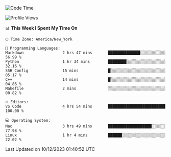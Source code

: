 <!--START_SECTION:waka-->
![Code Time](http://img.shields.io/badge/Code%20Time-642%20hrs%2022%20mins-blue)

![Profile Views](http://img.shields.io/badge/Profile%20Views-0-blue)

📊 **This Week I Spent My Time On** 

```text
🕑︎ Time Zone: America/New_York

💬 Programming Languages: 
Markdown                 2 hrs 47 mins       ██████████████░░░░░░░░░░░   56.99 % 
Python                   1 hr 34 mins        ████████░░░░░░░░░░░░░░░░░   32.16 % 
SSH Config               15 mins             █░░░░░░░░░░░░░░░░░░░░░░░░   05.17 % 
C++                      14 mins             █░░░░░░░░░░░░░░░░░░░░░░░░   04.86 % 
Makefile                 2 mins              ░░░░░░░░░░░░░░░░░░░░░░░░░   00.82 % 

🔥 Editors: 
VS Code                  4 hrs 54 mins       █████████████████████████   100.00 % 

💻 Operating System: 
Mac                      3 hrs 49 mins       ███████████████████░░░░░░   77.98 % 
Linux                    1 hr 4 mins         ██████░░░░░░░░░░░░░░░░░░░   22.02 % 
```


 Last Updated on 10/12/2023 01:40:52 UTC
<!--END_SECTION:waka-->
